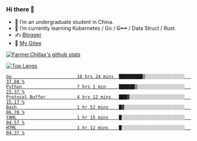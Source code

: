 ### Hi there 👋

- 🔭 I’m an undergraduate student in China.
- 🌱 I’m currently learning Kubernetes / Go / ~~C++~~ / Data Struct / Rust.
- ✍️ [Blogger](https://blog.farmer233.top)
- 🤔 [My Gitee](https://gitee.com/Farmer-chong)


[![Farmer.Chillax's github stats](https://github-readme-stats.vercel.app/api?username=FarmerChillax)](https://github.com/anuraghazra/github-readme-stats)

[![Top Langs](https://github-readme-stats.vercel.app/api/top-langs/?username=FarmerChillax&layout=compact&hide=html,css,javascript)](https://github.com/anuraghazra/github-readme-stats)

<p>
  <a href="https://wakatime.com/@Farmer">
        <!--START_SECTION:waka-->

```text
Go                         10 hrs 24 mins  █████████▒░░░░░░░░░░░░░░░   37.60 %
Python                     7 hrs 1 min     ██████▒░░░░░░░░░░░░░░░░░░   25.37 %
Protocol Buffer            4 hrs 12 mins   ███▓░░░░░░░░░░░░░░░░░░░░░   15.17 %
Bash                       1 hr 52 mins    █▓░░░░░░░░░░░░░░░░░░░░░░░   06.78 %
YAML                       1 hr 15 mins    █░░░░░░░░░░░░░░░░░░░░░░░░   04.57 %
HTML                       1 hr 12 mins    █░░░░░░░░░░░░░░░░░░░░░░░░   04.37 %
```

<!--END_SECTION:waka-->
  </a>
</p>

<!--
**Farmer-chong/Farmer-chong** is a ✨ _special_ ✨ repository because its `README.md` (this file) appears on your GitHub profile.

Here are some ideas to get you started:

- 🔭 I’m currently working on ...
- 🌱 I’m currently learning ...
- 👯 I’m looking to collaborate on ...
- 🤔 I’m looking for help with ...
- 💬 Ask me about ...
- 📫 How to reach me: ...
- 😄 Pronouns: ...
- ⚡ Fun fact: ...
-->
